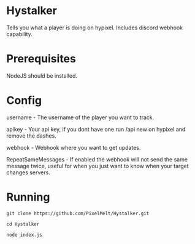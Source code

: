 # Hystalker
Tells you what a player is doing on hypixel. Includes discord webhook capability.

# Prerequisites
NodeJS should be installed.

# Config
username - The username of the player you want to track.

apikey - Your api key, if you dont have one run /api new on hypixel and remove the dashes.

webhook - Webhook where you want to get updates.

RepeatSameMessages - If enabled the webhook will not send the same message twice, useful for when you just want to know when your target changes servers.

# Running
`git clone https://github.com/PixelMelt/Hystalker.git`

`cd Hystalker`

`node index.js`
